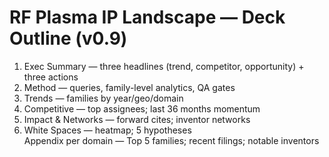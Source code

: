 # RF Plasma IP Landscape — Deck Outline (v0.9)

1) Exec Summary — three headlines (trend, competitor, opportunity) + three actions  
2) Method — queries, family-level analytics, QA gates  
3) Trends — families by year/geo/domain  
4) Competitive — top assignees; last 36 months momentum  
5) Impact & Networks — forward cites; inventor networks  
6) White Spaces — heatmap; 5 hypotheses  
Appendix per domain — Top 5 families; recent filings; notable inventors
